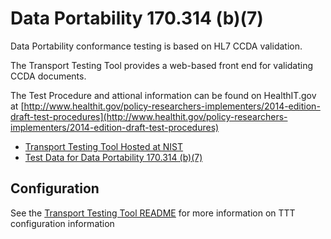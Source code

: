 Data Portability 170.314 (b)(7)
===============================

Data Portability conformance testing is based on HL7 CCDA validation.

The Transport Testing Tool provides a web-based front end for 
validating CCDA documents.

The Test Procedure and attional information can be found on HealthIT.gov at
[http://www.healthit.gov/policy-researchers-implementers/2014-edition-draft-test-procedures](http://www.healthit.gov/policy-researchers-implementers/2014-edition-draft-test-procedures)


+ [Transport Testing Tool Hosted at NIST](http://hit-testing.nist.gov:9100/ttt/)
+ [Test Data for Data Portability 170.314 (b)(7)](/meaningfuluse/mu2/tree/master/test-data/170.314-b7)



Configuration
-------------
See the [Transport Testing Tool README](/meaningfuluse/mu2/tree/master/transport)
for more information on TTT configuration information




